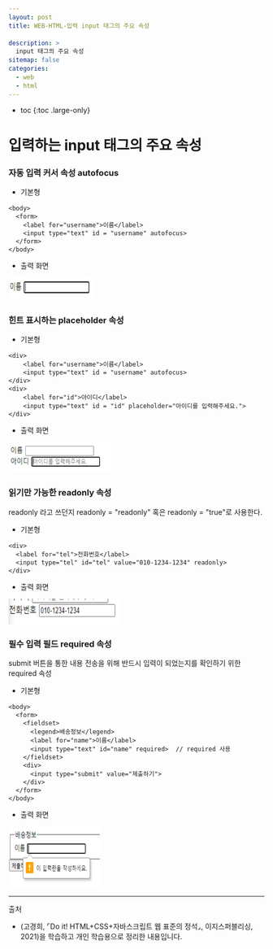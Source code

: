 ```yaml
---
layout: post
title: WEB-HTML-입력 input 태그의 주요 속성

description: >
  input 태그의 주요 속성
sitemap: false
categories:
  - web
  - html
---
```


* toc
{:toc .large-only}

# 입력하는 input 태그의 주요 속성

### 자동 입력 커서 속성 autofocus

- 기본형

~~~
<body>
  <form>
    <label for="username">이름</label>
    <input type="text" id = "username" autofocus>
  </form>
</body>
~~~

- 출력 화면

<img src="/assets/img/blog/web/html/post14/1.PNG" width="170" height="45">


### 힌트 표시하는 placeholder 속성

- 기본형

~~~
<div>
    <label for="username">이름</label>
    <input type="text" id = "username" autofocus>
</div>
<div>
    <label for="id">아이디</label>
    <input type="text" id = "id" placeholder="아이디를 입력해주세요.">
</div>
~~~

- 출력 화면

<img src="/assets/img/blog/web/html/post14/2.PNG" width="200" height="60">

### 읽기만 가능한 readonly 속성

readonly 라고 쓰던지 readonly = "readonly" 혹은 readonly = "true"로 사용한다.

- 기본형

~~~
<div>
  <label for="tel">전화번호</label>
  <input type="tel" id="tel" value="010-1234-1234" readonly>
</div>
~~~

- 출력 화면

<img src="/assets/img/blog/web/html/post14/3.PNG" width="220" height="50">

### 필수 입력 필드 required 속성

submit 버튼을 통한 내용 전송을 위해 반드시 입력이 되었는지를 확인하기 위한 required 속성

- 기본형

~~~
<body>
  <form>
    <fieldset>
      <legend>배송정보</legend>
      <label for="name">이름</label>
      <input type="text" id="name" required>  // required 사용
    </fieldset>
    <div>
      <input type="submit" value="제출하기">
    </div>
  </form>
</body>
~~~

- 출력 화면

<img src="/assets/img/blog/web/html/post14/4.PNG" width="180" height="120">


-----
출처

- (고경희, ⌜Do it! HTML+CSS+자바스크립트 웹 표준의 정석⌟, 이지스퍼블리싱, 	2021)을 학습하고 개인 학습용으로 정리한 내용입니다.
